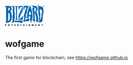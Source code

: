 ![blizzardgame](128px-Blizzard_Entertainment_Logo.svg.png)
# wofgame
The first game for blockchain, see https://wofgame.github.io

